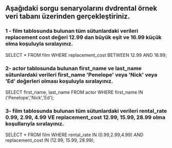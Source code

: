 ## Aşağıdaki sorgu senaryolarını dvdrental örnek veri tabanı üzerinden gerçekleştiriniz.

### 1 - film tablosunda bulunan tüm sütunlardaki verileri replacement cost değeri 12.99 dan büyük eşit ve 16.99 küçük olma koşuluyla sıralayınız.

SELECT * FROM film 
WHERE replacement_cost BETWEEN 12.99 AND 16.99;

### 2- actor tablosunda bulunan first_name ve last_name sütunlardaki verileri first_name 'Penelope' veya 'Nick' veya 'Ed' değerleri olması koşuluyla sıralayınız.

SELECT first_name, last_name FROM actor 
WHERE first_name IN ('Penelope','Nick','Ed');

### 3- film tablosunda bulunan tüm sütunlardaki verileri rental_rate 0.99, 2.99, 4.99 VE replacement_cost 12.99, 15.99, 28.99 olma koşullarıyla sıralayınız.

SELECT * FROM film
WHERE rental_rate IN (0.99,2.99,4.99) AND replacement_cost IN (12.99, 15.99, 28.99);

